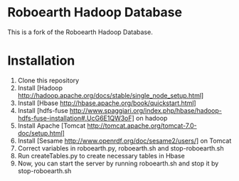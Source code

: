 Roboearth Hadoop Database
===========

This is a fork of the Roboearth Hadoop Database.

Installation
===========
1. Clone this repository
2. Install [Hadoop http://hadoop.apache.org/docs/stable/single_node_setup.html] 
3. Install [Hbase http://hbase.apache.org/book/quickstart.html]
4. Install [hdfs-fuse http://www.spaggiari.org/index.php/hbase/hadoop-hdfs-fuse-installation#.UcG6E1QW3oF] on hadoop
5. Install Apache [Tomcat http://tomcat.apache.org/tomcat-7.0-doc/setup.html]
6. Install [Sesame http://www.openrdf.org/doc/sesame2/users/] on Tomcat 
7. Correct variables in roboearth.py, roboearth.sh and stop-roboearth.sh
8. Run createTables.py to create necessary tables in Hbase
8. Now, you can start the server by running roboearth.sh and stop it by stop-roboearth.sh 